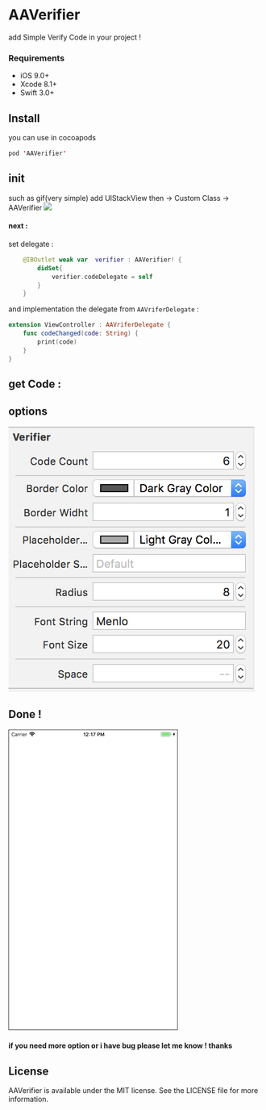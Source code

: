 # AAVerifier
add Simple Verify Code in your project ! 
### Requirements

   - iOS 9.0+ 
   - Xcode 8.1+
   - Swift 3.0+

## Install

you can use in cocoapods
```swift
pod 'AAVerifier'
```
## init
such as gif(very simple) add UIStackView then -> Custom Class -> AAVerifier 
![](https://github.com/amir-ardalanuk/AAVerifier/blob/master/setup_AAVerifier.gif)


#### next : 
set delegate :
```swift
    @IBOutlet weak var  verifier : AAVerifier! {
        didSet{
            verifier.codeDelegate = self
        }
    }
```
and implementation the delegate from ``AAVriferDelegate`` :
```swift
extension ViewController : AAVriferDelegate {
    func codeChanged(code: String) {
        print(code)
    }
}
```
## get Code :


## options 
 
![](https://github.com/amir-ardalanuk/AAVerifier/blob/master/Screen%20Shot%202018-09-22%20at%2012.18.27%20PM.png)

## Done !
![](https://github.com/amir-ardalanuk/AAVerifier/blob/master/sample_AAVerifier.gif)

#### if you need more option or i have bug please let me know ! thanks

## License

AAVerifier is available under the MIT license. See the LICENSE file for more information.

